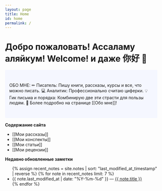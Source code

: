 ```yaml
---
layout: page
title: Home
id: home
permalink: /
---
```


# Добро пожаловать! Ассаламу аляйкум! Welcome! и даже 你好 👋

<p style="padding: 3em 1em; background: #f5f7ff; border-radius: 4px;">
ОБО МНЕ:
✏ Писатель: Пишу книги, рассказы, курсы и все, что можно писать.
💻 Аналитик: Профессионально считаю циферки.
💡 Гик письма и порядка: Комбинирую две эти страсти для пользы людям.
📍 Более подробно на странице [[Обо мне]]!
</p>

<strong>Содержание сайта</strong>
- [[Мои рассказы]]
- [[Мои конспекты]]
- [[Мои статьи]]
- [[Мои рецензии]]

<strong>Недавно обновленные заметки</strong>

<ul>
  {% assign recent_notes = site.notes | sort: "last_modified_at_timestamp" | reverse %}
  {% for note in recent_notes limit: 7 %}
    <li>
      {{ note.last_modified_at | date: "%Y-%m-%d" }} — <a class="internal-link" href="{{ site.baseurl }}{{ note.url }}">{{ note.title }}</a>
    </li>
  {% endfor %}
</ul>

<style>
  .wrapper {
    max-width: 46em;
  }
</style>
